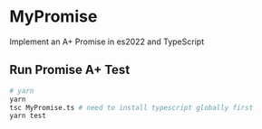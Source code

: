 # MyPromise

Implement an A+ Promise in es2022 and TypeScript

## Run Promise A+ Test

```bash
# yarn
yarn
tsc MyPromise.ts # need to install typescript globally first
yarn test
```
